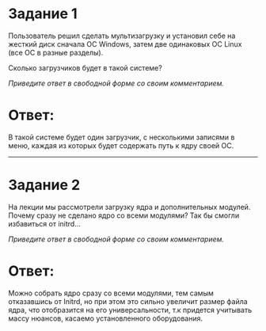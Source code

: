 # Задание 1
Пользователь решил сделать мультизагрузку и установил себе на жесткий диск сначала ОС Windows, затем две одинаковых ОС Linux (все ОС в разные разделы).

Сколько загрузчиков будет в такой системе?

*Приведите ответ в свободной форме со своим комментарием.*  

# Ответ:  
В такой системе будет один загрузчик, с несколькими записями в меню, каждая из которых будет содержать путь к ядру своей ОС.

---

# Задание 2
На лекции мы рассмотрели загрузку ядра и дополнительных модулей. Почему сразу не сделано ядро со всеми модулями? Так бы смогли избавиться от initrd...

*Приведите ответ в свободной форме со своим комментарием.*  

# Ответ:  

Можно собрать ядро сразу со всеми модулями, тем самым отказавшись от Initrd, но при этом это сильно увеличит размер файла ядра, что отобразится на его универсальности, т.к придется учитывать массу нюансов, касаемо установленного оборудования.

